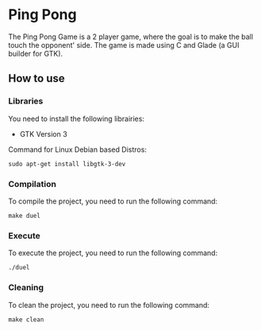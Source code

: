 # Ping Pong

The Ping Pong Game is a 2 player game, where the goal is to make the ball touch the opponent' side. The game is made using C and Glade (a GUI builder for GTK).

## How to use

### Libraries
You need to install the following librairies:
  - GTK Version 3

Command for Linux Debian based Distros:
```
sudo apt-get install libgtk-3-dev
```

### Compilation
To compile the project, you need to run the following command:
```
make duel
```

### Execute
To execute the project, you need to run the following command:
```
./duel
```

### Cleaning
To clean the project, you need to run the following command:
```
make clean
```

